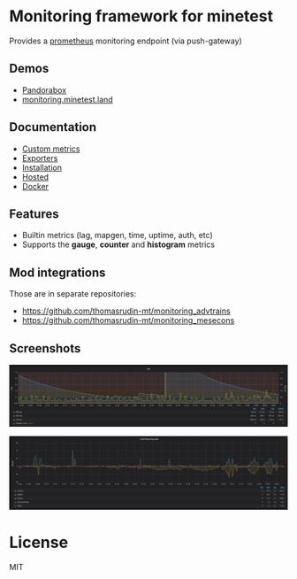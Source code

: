 
# Monitoring framework for minetest
Provides a [prometheus](https://prometheus.io) monitoring endpoint (via push-gateway)

## Demos

* [Pandorabox](https://pandorabox.io/grafana/d/cACE6ppik/overview?refresh=5s&orgId=1)
* [monitoring.minetest.land](https://monitoring.minetest.land/d/YUpouLmWk/overview?tab=visualization&orgId=1&refresh=5s&var-instance=creative1)

## Documentation

* [Custom metrics](doc/custom.md)
* [Exporters](doc/exporters.md)
* [Installation](doc/install.md)
* [Hosted](doc/hosted.md)
* [Docker](doc/docker.md)

## Features

* Builtin metrics (lag, mapgen, time, uptime, auth, etc)
* Supports the **gauge**, **counter** and **histogram** metrics

## Mod integrations
Those are in separate repositories:

* https://github.com/thomasrudin-mt/monitoring_advtrains
* https://github.com/thomasrudin-mt/monitoring_mesecons

## Screenshots

![](pics/lag.png?raw=true)

![](pics/craft.png?raw=true)

# License

MIT
